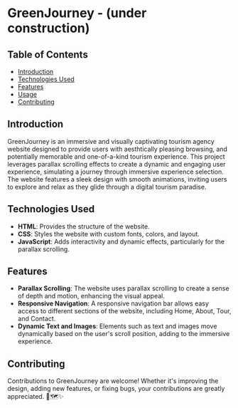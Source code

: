 # GreenJourney - (under construction)

## Table of Contents
- [Introduction](#introduction)
- [Technologies Used](#technologies-used)
- [Features](#features)
- [Usage](#usage)
- [Contributing](#contributing)

## Introduction
GreenJourney is an immersive and visually captivating tourism agency website designed to provide users with aesthtically pleasing browsing, and potentially memorable and one-of-a-kind tourism experience. This project leverages parallax scrolling effects to create a dynamic and engaging user experience, simulating a journey through immersive experience selection. The website features a sleek design with smooth animations, inviting users to explore and relax as they glide through a digital tourism paradise.

## Technologies Used
- **HTML**: Provides the structure of the website.
- **CSS**: Styles the website with custom fonts, colors, and layout.
- **JavaScript**: Adds interactivity and dynamic effects, particularly for the parallax scrolling.

## Features
- **Parallax Scrolling**: The website uses parallax scrolling to create a sense of depth and motion, enhancing the visual appeal.
- **Responsive Navigation**: A responsive navigation bar allows easy access to different sections of the website, including Home, About, Tour, and Contact.
- **Dynamic Text and Images**: Elements such as text and images move dynamically based on the user's scroll position, adding to the immersive experience.

## Contributing
Contributions to GreenJourney are welcome! Whether it's improving the design, adding new features, or fixing bugs, your contributions are greatly appreciated. 🌿🗺️✨
 
